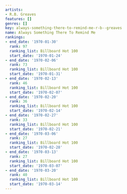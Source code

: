 ```yaml
---
artists:
- R.B. Greaves
features: []
genres: []
key: always-something-there-to-remind-me-r-b--greaves
name: Always Something There To Remind Me
rankings:
- end_date: '1970-01-30'
  rank: 97
  ranking_list: Billboard Hot 100
  start_date: '1970-01-24'
- end_date: '1970-02-06'
  rank: 73
  ranking_list: Billboard Hot 100
  start_date: '1970-01-31'
- end_date: '1970-02-13'
  rank: 46
  ranking_list: Billboard Hot 100
  start_date: '1970-02-07'
- end_date: '1970-02-20'
  rank: 36
  ranking_list: Billboard Hot 100
  start_date: '1970-02-14'
- end_date: '1970-02-27'
  rank: 33
  ranking_list: Billboard Hot 100
  start_date: '1970-02-21'
- end_date: '1970-03-06'
  rank: 27
  ranking_list: Billboard Hot 100
  start_date: '1970-02-28'
- end_date: '1970-03-13'
  rank: 27
  ranking_list: Billboard Hot 100
  start_date: '1970-03-07'
- end_date: '1970-03-20'
  rank: 40
  ranking_list: Billboard Hot 100
  start_date: '1970-03-14'
---
```


